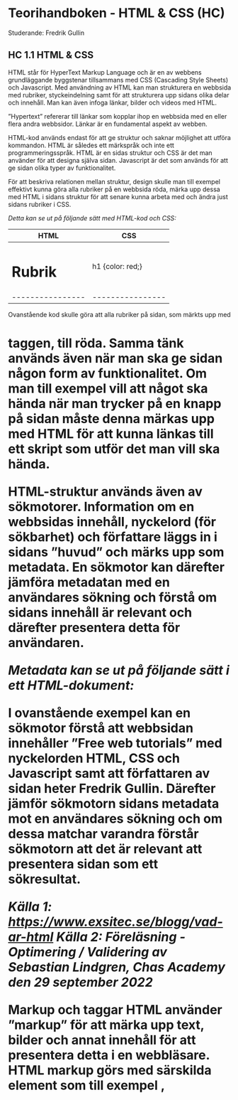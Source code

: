 # Teorihandboken - HTML & CSS (HC)
Studerande: Fredrik Gullin

## HC 1.1 HTML & CSS
HTML står för HyperText Markup Language och är en av webbens grundläggande byggstenar tillsammans med CSS (Cascading Style Sheets) och Javascript. Med användning av HTML kan man strukturera en webbsida med rubriker, styckeindelning samt för att strukturera upp sidans olika delar och innehåll. Man kan även infoga länkar, bilder och videos med HTML.

”Hypertext” refererar till länkar som kopplar ihop en webbsida med en eller flera andra webbsidor. Länkar är en fundamental aspekt av webben.

HTML-kod används endast för att ge struktur och saknar möjlighet att utföra kommandon. HTML är således ett märkspråk och inte ett programmeringsspråk. HTML är en sidas struktur och CSS är det man använder för att designa själva sidan. Javascript är det som används för att ge sidan olika typer av funktionalitet.

För att beskriva relationen mellan struktur, design skulle man till exempel effektivt kunna göra alla rubriker på en webbsida röda, märka upp dessa med HTML i sidans struktur för att senare kunna arbeta med och ändra just sidans rubriker i CSS.

_Detta kan se ut på följande sätt med HTML-kod och CSS:_


**HTML**        |**CSS**         |
----------------|----------------|
<h1>Rubrik</h1>	|h1 {color: red;}|
----------------|----------------|


Ovanstående kod skulle göra att alla rubriker på sidan, som märkts upp med <h1> taggen, till röda. Samma tänk används även när man ska ge sidan någon form av funktionalitet. Om man till exempel vill att något ska hända när man trycker på en knapp på sidan måste denna märkas upp med HTML för att kunna länkas till ett skript som utför det man vill ska hända.

HTML-struktur används även av sökmotorer. Information om en webbsidas innehåll, nyckelord (för sökbarhet) och författare läggs in i sidans ”huvud” och märks upp som metadata. En sökmotor kan därefter jämföra metadatan med en användares sökning och förstå om sidans innehåll är relevant och därefter presentera detta för användaren.

_Metadata kan se ut på följande sätt i ett HTML-dokument:_


<head>
	<meta charset=”UTF-8”>
	<meta name=”description” content=”Free web tutorials”>
	<meta name=”keywords” content=”HTML, CSS, Javascript”>
	<meta name=”author” content=”Fredrik Gullin”>
	<meta name=”viewport” content=”width=device-width, initial-scale=1.0”>
</head>


I ovanstående exempel kan en sökmotor förstå att webbsidan innehåller ”Free web tutorials” med nyckelorden HTML, CSS och Javascript samt att författaren av sidan heter Fredrik Gullin. Därefter jämför sökmotorn sidans metadata mot en användares sökning och om dessa matchar varandra förstår sökmotorn att det är relevant att presentera sidan som ett sökresultat.

_Källa 1: https://www.exsitec.se/blogg/vad-ar-html_
_Källa 2: Föreläsning - Optimering / Validering av Sebastian Lindgren, Chas Academy den 29 september 2022_

**Markup och taggar**
HTML använder ”markup” för att märka upp text, bilder och annat innehåll för att presentera detta i en webbläsare. HTML markup görs med särskilda element som till exempel <head>, <title>, <body>, <header>, <footer>, <article>, <section>, <p>, och <div> med flera.

Ett HTML-element urskiljer sig från övrig text i ett dokument genom att använda taggar, ”<” och ”>”. Ett element kan anges med både små och stora bokstäver eller till och med en blandning av dessa. Det är dock rekommenderat att använda små bokstäver.

_Källa 3: https://developer.mozilla.org/en-US/docs/Web/HTML_


**CSS**
Cascading Style Sheets (CSS) är ett stylesheet språk som används för att designa och presentera informationen i ett HTML dokument. Med CSS kan man designa hur olika element ska visas på en skärm, på papper, i tal eller andra typer av media. CSS kan även användas med XML.

När det gäller webbutveckling används CSS för att lägga till styling och layout till en webbsida. Man kan till exempel ändra font, färg och storlek på textelement som vi gick igenom i föregående avsnitt. Man kan också hantera avstånd mellan olika delar av sidans innehåll och dela upp innehållet i olika kolumner eller lägga till animationer.

CSS är ett av webbens huvudsakliga språk och är en standard för webbläsare i enlighet med [W3C specifications](https://www.w3.org/Style/CSS/#specs). 

_Källa 4: https://developer.mozilla.org/en-US/docs/Web/CSS_


**Inline CSS**
För att kunna använda CSS krävs en grundläggande förståelse för HTML och hur CSS används med ett HTML-dokuments underliggande struktur. För att applicera en viss design behöver CSS-koden peka på det HTML-element man vill korrigera.

_Detta kan se ut på följande sätt:_


<p>Jag är en vanlig paragraf!</p>

Man kan ändra färg på paragrafen genom att lägga in CSS-kod direkt i HTML-elementets start-tagg och på så vis göra  texten blå.

<p style=”color:blue”>Jag är en vanlig paragraf!</p>


Här använder vi attributet ”style” med ”color:blue” för att ändra paragrafens färg. På samma sätt kan man till exempel ändra textstorlek genom att byta ut ”color:blue” mot ”font-size:20px”. Textstorleken i paragrafen skulle i detta fall ändras till 20 pixlar. Samma mönster och struktur (”sak-att-ändra: ändringsvärde”) följs oavsett vad man vill ändra. Detta sätt att använda CSS kallas ”Inline CSS”.

Att använda Inline CSS kommer dock göra HTML-koden stökig och svår att underhålla och därför rekommenderas andra tillvägagångssätt.


**Internal CSS**
Ett annat alternativ är att använda ”Internal CSS” genom att, i HTML-dokumentet, använda style-taggen. Mellan <style> och </style> kan man lägga till CSS-kod.

_För att ändra paragraftexten till blå med Internal CSS kan man göra så här:_


<p>Jag är en vanlig paragraf!”</p>

<style>
	p {
		color: blue;
	}
</style>


**External CSS**
Man kan använda External CSS genom skapa en separat CSS-fil som man hänvisar till från HTML-dokumentet.

_Detta görs genom att länka till CSS-filen i sidans huvud och kan se ut på följande sätt i HTML:_


<head>
	<link rel=”stylesheet” href=”style.css”>
</head>


På detta sättet förstår webbläsaren att den ska applicera de CSS-regler som finns i CSS-filen på HTML-dokumentet som ska visas.

_För att göra paragraftexten blå med External CSS kan man gå tillväga på följande sätt:_


HTML							 |CSS
---------------------------------|----------------|
<p>Jag är en vanlig paragraf!</p>|p {color: blue;}|
---------------------------------|----------------|

_Detta skapar dock en regel som ändrar dock färgen på alla ”p-element” i hela HTML-dokumentet._


**Class**
Om man vill ändra textfärg i en specifik paragraf kan man använda sig av en klass i HTML-dokumentet för just det element du vill ändra.

_En klass i HTML skapas så här:_


<p class=”blue”>Jag är en vanlig paragraf!</p>


_Nu har vi skapat en klass som heter ”blue”. Klassen pekas ut i CSS-koden genom att skriva punkt följt av klassens namn och ser ut så här:_


.blue {color: blue;}


På det här sättet har vi endast ändrat färg på den paragraf som hör till klassen ”blue”. Detta kan göras både i Internal- och External CSS. En klass kan användas för att tilldela en mängd olika egenskaper till olika element i HTML-dokumentet.

Detta var en kort beskrivning av HTML och CSS. För att läsa mer om detta besök [MDN](https://developer.mozilla.org/en-US/).

_Källa 5: https://www.exsitec.se/blogg/vad-ar-css_

## HC 1.2 Responsiv design
Beskriv rubriken här

## HC 1.3 Tillgänglighet inom webb
Beskriv rubriken nedan här

## HC 1.4 Aktuella webbstandarder (gällande och kommande standarder)
Beskriv rubriken nedan här

## HC 1.5 CSS Pre-processorer (ex SASS/LESS)
Beskriv rubriken nedan här

## HC 1.6 Optimering och validering av HTML & CSS
Beskriv rubriken nedan här
